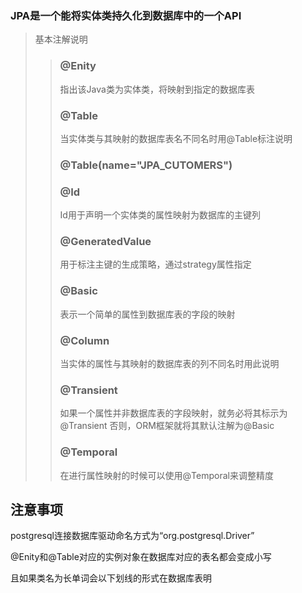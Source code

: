 ### JPA是一个能将实体类持久化到数据库中的一个API

>基本注解说明
>>### @Enity
>>指出该Java类为实体类，将映射到指定的数据库表
>>### @Table
>>当实体类与其映射的数据库表名不同名时用@Table标注说明
>>### @Table(name="JPA_CUTOMERS")
>>### @Id
>>Id用于声明一个实体类的属性映射为数据库的主键列
>>### @GeneratedValue
>>用于标注主键的生成策略，通过strategy属性指定
>>### @Basic
>>表示一个简单的属性到数据库表的字段的映射
>>### @Column
>>当实体的属性与其映射的数据库表的列不同名时用此说明
>>### @Transient
>>如果一个属性并非数据库表的字段映射，就务必将其标示为@Transient
>>否则，ORM框架就将其默认注解为@Basic
>>### @Temporal
>>在进行属性映射的时候可以使用@Temporal来调整精度
>


## 注意事项

postgresql连接数据库驱动命名方式为“org.postgresql.Driver”
  
@Enity和@Table对应的实例对象在数据库对应的表名都会变成小写

且如果类名为长单词会以下划线的形式在数据库表明






